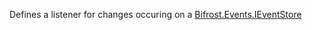 Defines a listener for changes occuring on a [Bifrost.Events.IEventStore](Bifrost.Events.IEventStore)